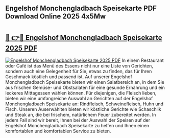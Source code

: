 ## Engelshof Monchengladbach Speisekarte PDF Download Online 2025 4x5Mw

# <h2><a href="http://gcd4k7.nevu.top/?p=Engelshof+Monchengladbach+Speisekarte">🔗 👉🔴 Engelshof Monchengladbach Speisekarte 2025 PDF</a></h2>

[![Engelshof Monchengladbach Speisekarte 2025 PDF](https://i.imgur.com/dBaPXMq.png)](http://gcd4k7.nevu.top/?p=Engelshof+Monchengladbach+Speisekarte)
In einem Restaurant oder Café ist das Menü des Essens nicht nur eine Liste von Gerichten, sondern auch eine Gelegenheit für Sie, etwas zu finden, das für Ihren Geschmack köstlich und passend ist. Auf unserer Engelshof Monchengladbach Speisekarte bieten wir einen Salatbereich an, in dem Sie aus frischen Gemüse- und Obstsalaten für eine gesunde Ernährung und ein leckeres Mittagessen wählen können. Für diejenigen, die Fleisch lieben, bieten wir eine umfangreiche Auswahl an Gerichten auf der Engelshof Monchengladbach Speisekarte an: Rindfleisch, Schweinefleisch, Huhn und Fisch. Unseren Auserwählten bieten wir köstliche Gerichte wie Schaschlik und Steak an, die bei frischem, natürlichem Feuer zubereitet werden. In jedem Fall sind wir bereit, Ihnen bei der Auswahl der Speisen auf der Engelshof Monchengladbach Speisekarte zu helfen und Ihnen einen komfortablen und komfortablen Service zu bieten.
